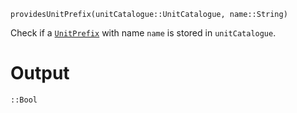 ```
providesUnitPrefix(unitCatalogue::UnitCatalogue, name::String)
```

Check if a [`UnitPrefix`](@ref) with name `name` is stored in `unitCatalogue`.

# Output

`::Bool`
